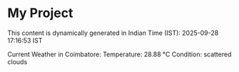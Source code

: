 # My Project

This content is dynamically generated in Indian Time (IST): 2025-09-28 17:16:53 IST


Current Weather in Coimbatore:
Temperature: 28.88 °C
Condition: scattered clouds
